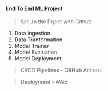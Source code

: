 #### End To End ML Project

> Set up the Prject with Github

1. Data Ingestion
2. Data Tranformation
3. Model Trainer
4. Model Evaluation
5. Model Deployment 

> CI/CD Pipelines - GitHub Actions

> Deployment - AWS


